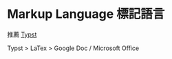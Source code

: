 # Markup Language 標記語言

推薦 [Typst](https://typst.app/docs/)

Typst > LaTex > Google Doc / Microsoft Office

